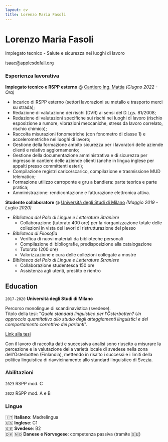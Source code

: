 ```yaml
---
layout: cv
title: Lorenzo Maria Fasoli
---
```

# Lorenzo Maria Fasoli
Impiegato tecnico - Salute e sicurezza nei luoghi di lavoro

<div id="webaddress">
<a href="lorenzo.fasoli.94@gmail.com">isaac@applesdofall.org</a>
<!---| <a href="http://en.wikipedia.org/wiki/Isaac_Newton">My wikipedia page</a> -->
</div>

### Esperienza lavorativa

**Impiegato tecnico e RSPP esterno** @ [Cantiero Ing. Mattia]() _(Giugno 2022 - Ora)_ <br>
- Incarico di RSPP esterno (settori lavorazioni su metallo e trasporto merci su strada);
- Redazione di valutazione dei rischi (DVR) ai sensi del D.Lgs. 81/2008;
- Redazione di valutazioni specifiche sui rischi nei luoghi di lavoro (rischio esposizione a rumore, vibrazioni meccaniche, stress da lavoro correlato, rischio chimico);
- Raccolta misurazioni fonometriche (con fonometro di classe 1) e accelerometriche nei luoghi di lavoro;
- Gestione della formazione ambito sicurezza per i lavoratori delle aziende clienti e relativo aggiornamento;
- Gestione della documentazione amministrativa e di sicurezza per ingresso in cantiere delle aziende clienti (anche in lingua inglese per appalti presso committenti esteri);
- Compilazione registri carico/scarico, compilazione e trasmissione MUD telematico;
- Formazione utilizzo carroponte e gru a bandiera: parte teorica e parte pratica;
- Amministrazione: rendicontazione e fatturazione elettronica attiva.

**Studente collaboratore** @ [Università degli Studi di Milano](https://www.unimi.it/it) _(Maggio 2019 - Luglio 2020)_ <br>

- _Biblioteca del Polo di Lingue e Letterature Straniere_
    - Collaborazione (tutorato 400 ore) per la riorganizzazione totale delle collezioni in vista dei lavori di ristrutturazione del plesso
- _Biblioteca di Filosofia_
    - Verifica di nuovi materiali da biblioteche personali
    - Compilazione di bibliografie, predisposizione alla catalogazione
    - Tutorato (200 ore)
    - Valorizzazione e cura delle collezioni collegate a mostre
- _Biblioteca del Polo di Lingue e Letterature Straniere_
    - Collaborazione studentesca 150 ore
    - Assistenza agli utenti, prestito e rientro

## Education

`2017-2020`
__Università degli Studi di Milano__

Percorso monolingue di scandinavistica (svedese). <br>
Titolo della tesi: "_Quale standard linguistico per l'Österbotten? Un approccio quantitativo allo studio degli atteggiamenti linguistici e del comportamento correttivo dei parlanti_".

[Link alla tesi](./files/unimi_tesi_909291_2020.pdf)

Con il lavoro di raccolta dati e successiva analisi sono riuscito a misurare la percezione e la valutazione della varietà locale di svedese nella zona dell'Österbotten (Finlandia), mettendo in risalto i successi e i limiti della politica linguistica di riavvicinamento allo standard linguistico di Svezia.

### Abilitazioni

`2023`
RSPP mod. C

`2022`
RSPP mod. A e B

### Lingue

🇮🇹 **Italiano**: Madrelingua <br>
🇺🇸 **Inglese**: C1 <br>
🇸🇪 **Svedese**: B2 <br>
🇩🇰 🇳🇴 **Danese e Norvegese**: competenza passiva (tramite 🇸🇪)

<!-- ### Footer

Last updated: May 2013 -->


